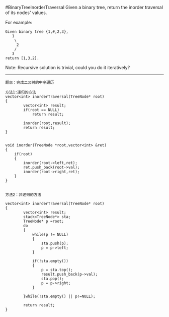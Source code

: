 #BinaryTreeInorderTraversal
Given a binary tree, return the inorder traversal of its nodes' values.

For example:
```
Given binary tree {1,#,2,3},
   1
    \
     2
    /
   3
return [1,3,2].
```
Note: Recursive solution is trivial, could you do it iteratively?


---




```
题意：完成二叉树的中序遍历

方法1:递归的方法
vector<int> inorderTraversal(TreeNode* root)
{
        vector<int> result;
        if(root == NULL)
            return result;
        
        inorder(root,result);
        return result;
}
    
    
void inorder(TreeNode *root,vector<int> &ret)
{
    if(root)
    {
        inorder(root->left,ret);
        ret.push_back(root->val);
        inorder(root->right,ret);
    }
}


方法2：非递归的方法

vector<int> inorderTraversal(TreeNode* root)
{
        vector<int> result;
        stack<TreeNode*> sta;
        TreeNode* p =root;
        do
        {
            while(p != NULL)
            {
                sta.push(p);
                p = p->left;
            }
            
            if(!sta.empty())
            {
                p = sta.top();
                result.push_back(p->val);
                sta.pop();
                p = p->right;
            }
            
        }while(!sta.empty() || p!=NULL);
        
        return result;
}
```